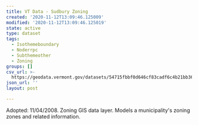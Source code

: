 ```yaml
---
title: VT Data - Sudbury Zoning
created: '2020-11-12T13:09:46.125009'
modified: '2020-11-12T13:09:46.125019'
state: active
type: dataset
tags:
  - Isothemeboundary
  - Noderrpc
  - Subthemeother
  - Zoning
groups: []
csv_url: >-
  https://geodata.vermont.gov/datasets/54715fbbf0d646cf83cadf6c4b21bb36_0.csv?outSR=%7B%22latestWkid%22%3A3857%2C%22wkid%22%3A102100%7D
json_url: ''
layout: post

---
```

Adopted: 11/04/2008. Zoning GIS data layer. Models a municipality's zoning zones and related information.
